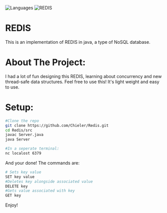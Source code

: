 ![Languages](https://img.shields.io/badge/Languages-Java-white) ![REDIS](https://img.shields.io/badge/REDIS-white) 

# REDIS

This is an implementation of REDIS in java, a type of NoSQL database.

# About The Project:
I had a lot of fun designing this REDIS, learning about concurrency and new thread-safe data structures. Feel free to use this! It's light weight and easy to use.

# Setup:
```bash
#Clone the repo
git clone https://github.com/Chieler/Redis.git
cd Redis/src
javac Server.java
java Server
```

```bash
#In a seperate terminal:
nc localost 6379
```

And your done! The commands are:

```bash
# Sets key value
SET key value
#Deletes key alongside associated value
DELETE key
#Gets value associated with key
GET key
```

Enjoy!

